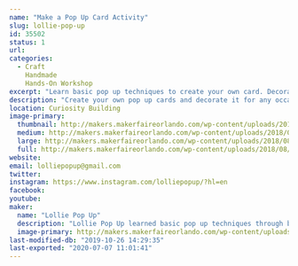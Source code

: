 ```yaml
---
name: "Make a Pop Up Card Activity"
slug: lollie-pop-up
id: 35502
status: 1
url: 
categories:
  - Craft
    Handmade
    Hands-On Workshop
excerpt: "Learn basic pop up techniques to create your own card. Decorate it for any occasions."
description: "Create your own pop up cards and decorate it for any occasions: birthdays, thank you, get well soon, etc. Learn basic pop up techniques that inspired Lollie Pop Up to make a variety of pop up cards, explosion boxes, and other paper crafts for friends."
location: Curiosity Building
image-primary:
  thumbnail: http://makers.makerfaireorlando.com/wp-content/uploads/2018/08/Pop-up-card-2-150x150.jpg
  medium: http://makers.makerfaireorlando.com/wp-content/uploads/2018/08/Pop-up-card-2-300x238.jpg
  large: http://makers.makerfaireorlando.com/wp-content/uploads/2018/08/Pop-up-card-2.jpg
  full: http://makers.makerfaireorlando.com/wp-content/uploads/2018/08/Pop-up-card-2.jpg
website: 
email: lolliepopup@gmail.com
twitter: 
instagram: https://www.instagram.com/lolliepopup/?hl=en
facebook: 
youtube: 
maker:
  name: "Lollie Pop Up"
  description: "Lollie Pop Up learned basic pop up techniques through books and video tutorial. Various techniques were utilized to make holiday, birthday, get well, retirement, and thank you cards more fun. Please visit @lolliepopup on Instagram to see examples of pop up cards, explosion boxes, and other paper crafts that were created for friends. "
  image-primary: http://makers.makerfaireorlando.com/wp-content/uploads/2018/11/IMG_8746-1024x1024.jpg
last-modified-db: "2019-10-26 14:29:35"
last-exported: "2020-07-07 11:01:41"
---
```

